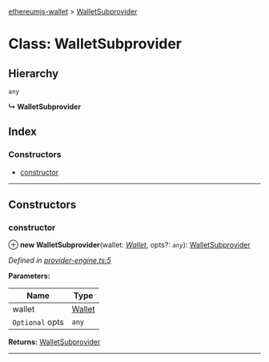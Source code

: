 [ethereumjs-wallet](../README.md) > [WalletSubprovider](../classes/walletsubprovider.md)

# Class: WalletSubprovider

## Hierarchy

`any`

**↳ WalletSubprovider**

## Index

### Constructors

- [constructor](walletsubprovider.md#constructor)

---

## Constructors

<a id="constructor"></a>

### constructor

⊕ **new WalletSubprovider**(wallet: _[Wallet](wallet.md)_, opts?: _`any`_): [WalletSubprovider](walletsubprovider.md)

_Defined in [provider-engine.ts:5](https://github.com/ethereumjs/ethereumjs-wallet/blob/c748f97/src/provider-engine.ts#L5)_

**Parameters:**

| Name            | Type                |
| --------------- | ------------------- |
| wallet          | [Wallet](wallet.md) |
| `Optional` opts | `any`               |

**Returns:** [WalletSubprovider](walletsubprovider.md)

---
